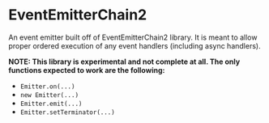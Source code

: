 # EventEmitterChain2

An event emitter built off of EventEmitterChain2 library. It is meant to allow proper ordered execution of any event handlers (including async handlers). 

**NOTE: This library is experimental and not complete at all. The only functions expected to work are the following:**
  - `Emitter.on(...)`
  - `new Emitter(...)`
  - `Emitter.emit(...)`
  - `Emitter.setTerminator(...)`
